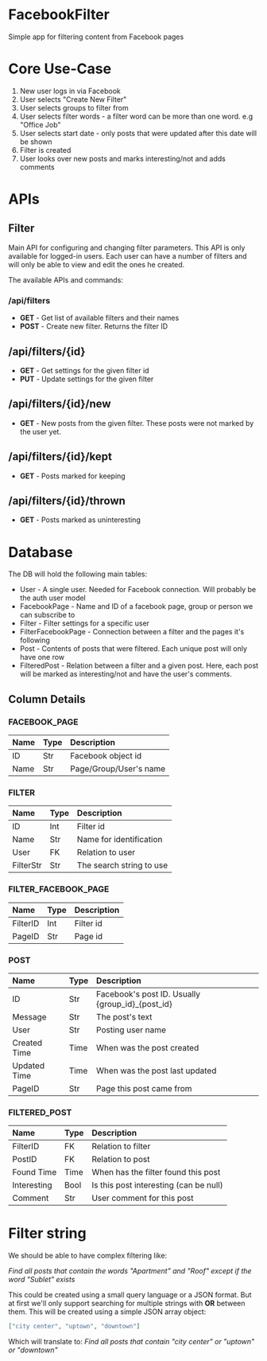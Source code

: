 # FacebookFilter
Simple app for filtering content from Facebook pages

# Core Use-Case

1. New user logs in via Facebook
2. User selects "Create New Filter"
3. User selects groups to filter from
4. User selects filter words - a filter word can be more than one word. e.g
   "Office Job"
5. User selects start date - only posts that were updated after this date will
   be shown
6. Filter is created
7. User looks over new posts and marks interesting/not and adds comments

# APIs

## Filter
Main API for configuring and changing filter parameters. This API is only
available for logged-in users. Each user can have a number of filters and will
only be able to view and edit the ones he created.

The available APIs and commands:

### /api/filters

* **GET** - Get list of available filters and their names
* **POST** - Create new filter. Returns the filter ID

## /api/filters/{id}

* **GET** - Get settings for the given filter id
* **PUT** - Update settings for the given filter

## /api/filters/{id}/new

* **GET** - New posts from the given filter. These posts were not marked by the
  user yet.

## /api/filters/{id}/kept

* **GET** - Posts marked for keeping

## /api/filters/{id}/thrown

* **GET** - Posts marked as uninteresting

# Database

The DB will hold the following main tables:

* User - A single user. Needed for Facebook connection. Will probably be the
  auth user model
* FacebookPage - Name and ID of a facebook page, group or person we can
  subscribe to
* Filter - Filter settings for a specific user
* FilterFacebookPage - Connection between a filter and the pages it's following
* Post - Contents of posts that were filtered. Each unique post will only have
  one row
* FilteredPost - Relation between a filter and a given post. Here, each post
  will be marked as interesting/not and have the user's comments.

## Column Details

### FACEBOOK_PAGE

| Name | Type | Description            |
|:-----|:-----|:-----------------------|
| ID   | Str  | Facebook object id     |
| Name | Str  | Page/Group/User's name |

### FILTER

| Name      | Type | Description              |
|:----------|:-----|:-------------------------|
| ID        | Int  | Filter id                |
| Name      | Str  | Name for identification  |
| User      | FK   | Relation to user         |
| FilterStr | Str  | The search string to use |

### FILTER_FACEBOOK_PAGE

| Name     | Type | Description |
|:---------|:-----|:------------|
| FilterID | Int  | Filter id   |
| PageID   | Str  | Page id     |

### POST

| Name         | Type | Description                                      |
|:-------------|:-----|:-------------------------------------------------|
| ID           | Str  | Facebook's post ID. Usually {group_id}_{post_id} |
| Message      | Str  | The post's text                                  |
| User         | Str  | Posting user name                                |
| Created Time | Time | When was the post created                        |
| Updated Time | Time | When was the post last updated                   |
| PageID       | Str  | Page this post came from                         |

### FILTERED_POST

| Name        | Type | Description                            |
|:------------|:-----|:---------------------------------------|
| FilterID    | FK   | Relation to filter                     |
| PostID      | FK   | Relation to post                       |
| Found Time  | Time | When has the filter found this post    |
| Interesting | Bool | Is this post interesting (can be null) |
| Comment     | Str  | User comment for this post             |


# Filter string

We should be able to have complex filtering like:

*Find all posts that contain the words "Apartment" and "Roof" except if the word
"Sublet" exists*

This could be created using a small query language or a JSON format. But at
first we'll only support searching for multiple strings with **OR** between
them. This will be created using a simple JSON array object:

```json
["city center", "uptown", "downtown"]
```

Which will translate to: *Find all posts that contain "city center" or "uptown"
or "downtown"*
